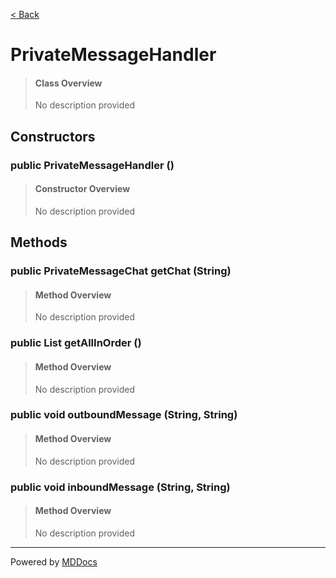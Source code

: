 [< Back](..)
# PrivateMessageHandler #
>#### Class Overview ####
>No description provided
## Constructors ##
### public PrivateMessageHandler () ###
>#### Constructor Overview ####
>No description provided
>
## Methods ##
### public PrivateMessageChat getChat (String) ###
>#### Method Overview ####
>No description provided
>
### public List getAllInOrder () ###
>#### Method Overview ####
>No description provided
>
### public void outboundMessage (String, String) ###
>#### Method Overview ####
>No description provided
>
### public void inboundMessage (String, String) ###
>#### Method Overview ####
>No description provided
>

---
Powered by [MDDocs](https://github.com/VRCube/MDDocs)